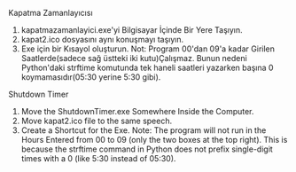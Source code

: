 Kapatma Zamanlayıcısı
1) kapatmazamanlayici.exe'yi Bilgisayar İçinde Bir Yere Taşıyın.
2) kapat2.ico dosyasını aynı konuşmayı taşıyın.
3) Exe için bir Kısayol oluşturun.
Not: Program 00'dan 09'a kadar Girilen Saatlerde(sadece sağ üstteki iki kutu)Çalışmaz. Bunun nedeni Python'daki strftime komutunda tek haneli saatleri yazarken başına 0 koymamasıdır(05:30 yerine 5:30 gibi).  

Shutdown Timer
1) Move the ShutdownTimer.exe Somewhere Inside the Computer.
2) Move kapat2.ico file to the same speech.
3) Create a Shortcut for the Exe.
Note: The program will not run in the Hours Entered from 00 to 09 (only the two boxes at the top right). This is because the strftime command in Python does not prefix single-digit times with a 0 (like 5:30 instead of 05:30).
